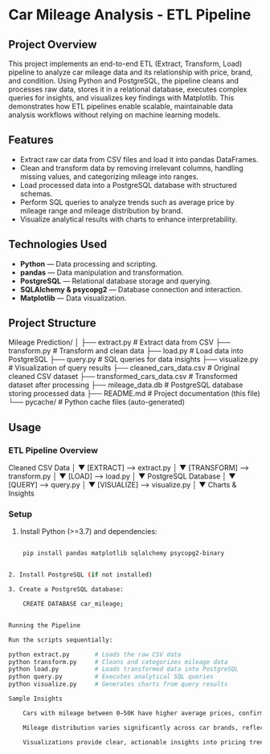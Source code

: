 # Car Mileage Analysis - ETL Pipeline

## Project Overview
This project implements an end-to-end ETL (Extract, Transform, Load) pipeline to analyze car mileage data and its relationship with price, brand, and condition. Using Python and PostgreSQL, the pipeline cleans and processes raw data, stores it in a relational database, executes complex queries for insights, and visualizes key findings with Matplotlib. This demonstrates how ETL pipelines enable scalable, maintainable data analysis workflows without relying on machine learning models.

## Features
- Extract raw car data from CSV files and load it into pandas DataFrames.
- Clean and transform data by removing irrelevant columns, handling missing values, and categorizing mileage into ranges.
- Load processed data into a PostgreSQL database with structured schemas.
- Perform SQL queries to analyze trends such as average price by mileage range and mileage distribution by brand.
- Visualize analytical results with charts to enhance interpretability.

## Technologies Used
- **Python** — Data processing and scripting.
- **pandas** — Data manipulation and transformation.
- **PostgreSQL** — Relational database storage and querying.
- **SQLAlchemy & psycopg2** — Database connection and interaction.
- **Matplotlib** — Data visualization.

## Project Structure

Mileage Prediction/
│
├── extract.py # Extract data from CSV
├── transform.py # Transform and clean data
├── load.py # Load data into PostgreSQL
├── query.py # SQL queries for data insights
├── visualize.py # Visualization of query results
├── cleaned_cars_data.csv # Original cleaned CSV dataset
├── transformed_cars_data.csv # Transformed dataset after processing
├── mileage_data.db # PostgreSQL database storing processed data
├── README.md # Project documentation (this file)
└── pycache/ # Python cache files (auto-generated)


## Usage

### ETL Pipeline Overview

Cleaned CSV Data
       │
       ▼
   [EXTRACT] --> extract.py
       │
       ▼
   [TRANSFORM] --> transform.py
       │
       ▼
   [LOAD] --> load.py
       │
       ▼
PostgreSQL Database
       │
       ▼
   [QUERY] --> query.py
       │
       ▼
 [VISUALIZE] --> visualize.py
       │
       ▼
 Charts & Insights


### Setup
1. Install Python (>=3.7) and dependencies:
```bash

    pip install pandas matplotlib sqlalchemy psycopg2-binary


2. Install PostgreSQL (if not installed)

3. Create a PostgreSQL database:

    CREATE DATABASE car_mileage;


Running the Pipeline

Run the scripts sequentially:

python extract.py       # Loads the raw CSV data
python transform.py     # Cleans and categorizes mileage data
python load.py          # Loads transformed data into PostgreSQL
python query.py         # Executes analytical SQL queries
python visualize.py     # Generates charts from query results

Sample Insights

    Cars with mileage between 0–50K have higher average prices, confirming mileage as a key value factor.

    Mileage distribution varies significantly across car brands, reflecting different usage patterns.

    Visualizations provide clear, actionable insights into pricing trends and mileage ranges

